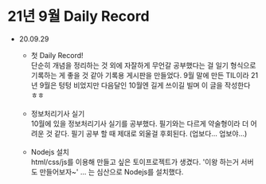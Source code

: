# 21년 9월 Daily Record

* 20.09.29
    + 첫 Daily Record!  
    단순히 개념을 정리하는 것 외에 자잘하게 무언갈 공부했다는 걸 일기 형식으로 기록하는 게 좋을 것 같아 기록용 게시판을 만들었다. 9월 말에 만든 TIL이라 21년 9월은 텅텅 비었지만 다음달인 10월엔 길게 쓰이길 빌며 이 글을 작성한다 ㅎㅎ

    <br>

    + 정보처리기사 실기  
    10월에 있을 정보처리기사 실기를 공부했다. 필기와는 다르게 약술형이라 더 어려운 것 같다. 필기 공부 할 때 제대로 외울걸 후회된다. (업보다... 업보야...)
    
    <br>

    + Nodejs 설치  
    html/css/js를 이용해 만들고 싶은 토이프로젝트가 생겼다. '이왕 하는거 서버도 만들어보자~' ... 는 심산으로 Nodejs를 설치했다.